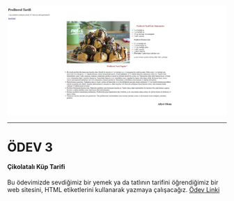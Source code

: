 
![Tarif Sayfasının Görünümü](ödev.png)

--- 

# ÖDEV 3

#### Çikolatalı Küp Tarifi

Bu ödevimizde sevdiğimiz bir yemek ya da tatlının tarifini öğrendiğimiz bir web sitesini, HTML etiketlerini kullanarak yazmaya çalışacağız.
[Ödev Linki](https://app.patika.dev/courses/html/html-odev3)

